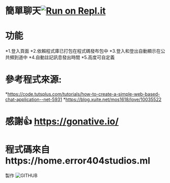 # 簡單聊天[![Run on Repl.it](https://repl.it/badge/github/EarthlyEric/SIMPLE-CHAT)](https://repl.it/github/EarthlyEric/SIMPLE-CHAT)
# 功能
*1.登入頁面
*2.依賴程式庫已打包在程式碼發布包中
*3.登入和登出自動顯示在公共頻到道中
*4.自動註記訊息發出時間
*5.高度可自定義
# 參考程式來源:
*https://code.tutsplus.com/tutorials/how-to-create-a-simple-web-based-chat-application--net-5931
*https://blog.xuite.net/mos1618/love/10035522
# 感謝👍 https://gonative.io/
# 程式碼來自https://home.error404studios.ml
製作
![GITHUB]( 圖片網址 "圖片名稱")


